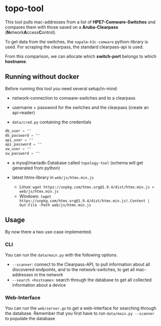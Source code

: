 # topo-tool
This tool pulls mac-addresses from a list of **HPE7-Comware-Switches** 
and compares them with those saved on a **Aruba-Clearpass** (**N**etwork**A**ccess**C**ontrol).

To get data from the switches, the `napalm-h3c-comware` python-library is used. 
For scraping the clearpass, the standard clearpass-api is used.

From this comparison, we can allocate which **switch-port** belongs to which **hostname**.

## Running without docker
Before running this tool you need several setup/in-mind:

- network-connection to comware-switches and to a clearpass

- username + password for the switches and the clearpass (create an api-reader)

- `data/cred.py` containing the credentials

```` python
db_user = ""
db_password = ""
api_user = ""
api_password = ""
sw_user = ""
sw_password = ""
````

- a mysql/mariadb-Database called `topology-tool` (schema will get generated from python)
- latest htmx-library in `web/js/htmx.min.js`

  - Linux: `wget https://unpkg.com/htmx.org@1.9.4/dist/htmx.min.js > web/js/htmx.min.js  `
  - Windows: `(wget https://unpkg.com/htmx.org@1.9.4/dist/htmx.min.js).Content | Out-File -Path web/js/htmx.min.js  `



## Usage
By now there a two use-case implemented.
### CLI
You can run the `data/main.py` with the following options.
- `--scanner`: connect to the Clearpass-API, to pull information about all discovered endpoints, and to the network-switches, to get all mac-addresses in the network
- `--search <hostname>`: search through the database to get all collected information about a device

### Web-Interface
You can run the `web/server.go` to get a web-interface for searching through the database. Remember that you first have to run `data/main.py --scanner` to populate the database
